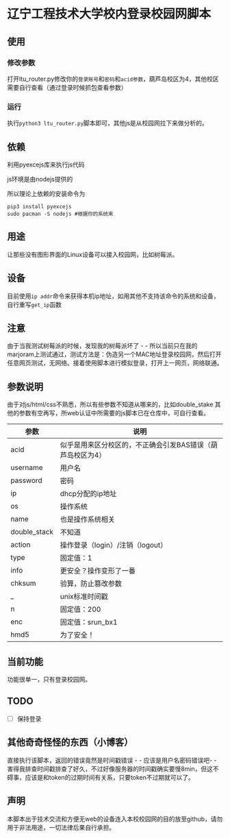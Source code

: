 # 辽宁工程技术大学校内登录校园网脚本

## 使用
### 修改参数
打开ltu_router.py修改你的`登录账号`和`密码`和`acid参数`，葫芦岛校区为4，其他校区需要自行查看（通过登录时候抓包查看参数）

### 运行
执行`python3 ltu_router.py`脚本即可，其他js是从校园网拉下来做分析的。

## 依赖
利用pyexcejs库来执行js代码

js环境是由nodejs提供的


所以理论上依赖的安装命令为
```
pip3 install pyexcejs
sudo pacman -S nodejs #根据你的系统来
```
## 用途
让那些没有图形界面的Linux设备可以接入校园网，比如树莓派。

## 设备
目前使用`ip addr`命令来获得本机ip地址，如用其他不支持该命令的系统和设备，自行重写`get_ip`函数 
## 注意
由于当我测试树莓派的时候，发现我的树莓派坏了 - - 所以当前只在我的marjoram上测试通过，测试方法是：伪造另一个MAC地址登录校园网，然后打开任意网页测试，无网络。接着使用脚本进行模拟登录，打开上一网页，网络联通。

## 参数说明
由于对js/html/css不熟悉，所以有些参数不知道从哪来的，比如double_stake
其他的参数有空再写，所web认证中所需要的js脚本已在仓库中，可自行查看。

|参数|说明|
|---|---| 
|acid|似乎是用来区分校区的，不正确会引发BAS错误（葫芦岛校区为4）|
|username|用户名|
|password|密码|
|ip|dhcp分配的ip地址|
|os|操作系统|
|name|也是操作系统相关|
|double_stack|不知道|
|action|操作登录（login）/注销（logout）|
|type|固定值：1|
|info|更安全？操作变形了一番|
|chksum|验算，防止篡改参数|
|_|unix标准时间戳|
|n|固定值：200|
|enc|固定值：srun_bx1|
|hmd5|为了安全！|


## 当前功能

功能很单一，只有登录校园网。

## TODO
- [ ] 保持登录

## 其他奇奇怪怪的东西（小博客）
直接执行该脚本，返回的错误竟然是时间戳错误 - - 应该是用户名密码错误吧- - 害得我排查时间戳排查了好久，不过好像服务器的时间戳确实要慢8min，但这不碍事，应该是和token的过期时间有关系，只要token不过期就可以了。

## 声明
本脚本出于技术交流和方便无web的设备连入本校校园网的目的放至github，请勿用于非法用途，一切法律后果自行承担。